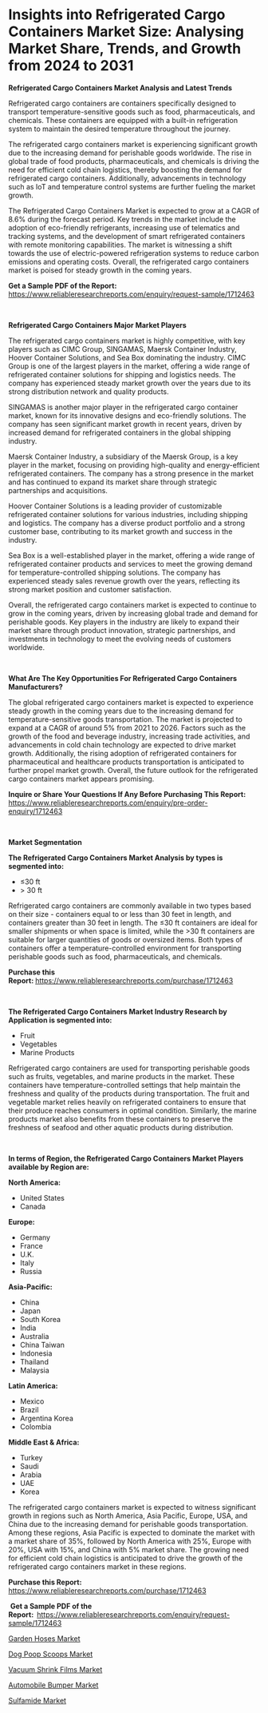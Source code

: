 <p><h1>Insights into Refrigerated Cargo Containers Market Size: Analysing Market Share, Trends, and Growth from 2024 to 2031</h1></p><p><strong>Refrigerated Cargo Containers Market Analysis and Latest Trends</strong></p>
<p><p>Refrigerated cargo containers are containers specifically designed to transport temperature-sensitive goods such as food, pharmaceuticals, and chemicals. These containers are equipped with a built-in refrigeration system to maintain the desired temperature throughout the journey.</p><p>The refrigerated cargo containers market is experiencing significant growth due to the increasing demand for perishable goods worldwide. The rise in global trade of food products, pharmaceuticals, and chemicals is driving the need for efficient cold chain logistics, thereby boosting the demand for refrigerated cargo containers. Additionally, advancements in technology such as IoT and temperature control systems are further fueling the market growth.</p><p>The Refrigerated Cargo Containers Market is expected to grow at a CAGR of 8.6% during the forecast period. Key trends in the market include the adoption of eco-friendly refrigerants, increasing use of telematics and tracking systems, and the development of smart refrigerated containers with remote monitoring capabilities. The market is witnessing a shift towards the use of electric-powered refrigeration systems to reduce carbon emissions and operating costs. Overall, the refrigerated cargo containers market is poised for steady growth in the coming years.</p></p>
<p><strong>Get a Sample PDF of the Report:&nbsp;</strong> <a href="https://www.reliableresearchreports.com/enquiry/request-sample/1712463">https://www.reliableresearchreports.com/enquiry/request-sample/1712463</a></p>
<p>&nbsp;</p>
<p><strong>Refrigerated Cargo Containers Major Market Players</strong></p>
<p><p>The refrigerated cargo containers market is highly competitive, with key players such as CIMC Group, SINGAMAS, Maersk Container Industry, Hoover Container Solutions, and Sea Box dominating the industry. CIMC Group is one of the largest players in the market, offering a wide range of refrigerated container solutions for shipping and logistics needs. The company has experienced steady market growth over the years due to its strong distribution network and quality products.</p><p>SINGAMAS is another major player in the refrigerated cargo container market, known for its innovative designs and eco-friendly solutions. The company has seen significant market growth in recent years, driven by increased demand for refrigerated containers in the global shipping industry.</p><p>Maersk Container Industry, a subsidiary of the Maersk Group, is a key player in the market, focusing on providing high-quality and energy-efficient refrigerated containers. The company has a strong presence in the market and has continued to expand its market share through strategic partnerships and acquisitions.</p><p>Hoover Container Solutions is a leading provider of customizable refrigerated container solutions for various industries, including shipping and logistics. The company has a diverse product portfolio and a strong customer base, contributing to its market growth and success in the industry.</p><p>Sea Box is a well-established player in the market, offering a wide range of refrigerated container products and services to meet the growing demand for temperature-controlled shipping solutions. The company has experienced steady sales revenue growth over the years, reflecting its strong market position and customer satisfaction.</p><p>Overall, the refrigerated cargo containers market is expected to continue to grow in the coming years, driven by increasing global trade and demand for perishable goods. Key players in the industry are likely to expand their market share through product innovation, strategic partnerships, and investments in technology to meet the evolving needs of customers worldwide.</p></p>
<p>&nbsp;</p>
<p><strong>What Are The Key Opportunities For Refrigerated Cargo Containers Manufacturers?</strong></p>
<p><p>The global refrigerated cargo containers market is expected to experience steady growth in the coming years due to the increasing demand for temperature-sensitive goods transportation. The market is projected to expand at a CAGR of around 5% from 2021 to 2026. Factors such as the growth of the food and beverage industry, increasing trade activities, and advancements in cold chain technology are expected to drive market growth. Additionally, the rising adoption of refrigerated containers for pharmaceutical and healthcare products transportation is anticipated to further propel market growth. Overall, the future outlook for the refrigerated cargo containers market appears promising.</p></p>
<p><strong>Inquire or Share Your Questions If Any Before Purchasing This Report:</strong> <a href="https://www.reliableresearchreports.com/enquiry/pre-order-enquiry/1712463">https://www.reliableresearchreports.com/enquiry/pre-order-enquiry/1712463</a></p>
<p>&nbsp;</p>
<p><strong>Market Segmentation</strong></p>
<p><strong>The Refrigerated Cargo Containers Market Analysis by types is segmented into:</strong></p>
<p><ul><li>≤30 ft</li><li>> 30 ft</li></ul></p>
<p><p>Refrigerated cargo containers are commonly available in two types based on their size - containers equal to or less than 30 feet in length, and containers greater than 30 feet in length. The ≤30 ft containers are ideal for smaller shipments or when space is limited, while the >30 ft containers are suitable for larger quantities of goods or oversized items. Both types of containers offer a temperature-controlled environment for transporting perishable goods such as food, pharmaceuticals, and chemicals.</p></p>
<p><strong>Purchase this Report:&nbsp;</strong><a href="https://www.reliableresearchreports.com/purchase/1712463">https://www.reliableresearchreports.com/purchase/1712463</a></p>
<p>&nbsp;</p>
<p><strong>The Refrigerated Cargo Containers Market Industry Research by Application is segmented into:</strong></p>
<p><ul><li>Fruit</li><li>Vegetables</li><li>Marine Products</li></ul></p>
<p><p>Refrigerated cargo containers are used for transporting perishable goods such as fruits, vegetables, and marine products in the market. These containers have temperature-controlled settings that help maintain the freshness and quality of the products during transportation. The fruit and vegetable market relies heavily on refrigerated containers to ensure that their produce reaches consumers in optimal condition. Similarly, the marine products market also benefits from these containers to preserve the freshness of seafood and other aquatic products during distribution.</p></p>
<p>&nbsp;</p>
<p><strong>In terms of Region, the Refrigerated Cargo Containers Market Players available by Region are:</strong></p>
<p>
    <p> <strong> North America: </strong>
        <ul>
            <li>United States</li>
            <li>Canada</li>
        </ul>
        </p> 
    <p> <strong> Europe: </strong>
        <ul>
            <li>Germany</li>
            <li>France</li>
            <li>U.K.</li>
            <li>Italy</li>
            <li>Russia</li>
        </ul>
        </p> 
    <p> <strong> Asia-Pacific: </strong>
        <ul>
            <li>China</li>
            <li>Japan</li>
            <li>South Korea</li>
            <li>India</li>
            <li>Australia</li>
            <li>China Taiwan</li>
            <li>Indonesia</li>
            <li>Thailand</li>
            <li>Malaysia</li>
        </ul>
        </p> 
    <p> <strong> Latin America: </strong>
        <ul>
            <li>Mexico</li>
            <li>Brazil</li>
            <li>Argentina Korea</li>
            <li>Colombia</li>
        </ul>
        </p> 
    <p> <strong> Middle East & Africa: </strong>
        <ul>
            <li>Turkey</li>
            <li>Saudi</li>
            <li>Arabia</li>
            <li>UAE</li>
            <li>Korea</li>
        </ul>
    </p>
    </p>
<p><p>The refrigerated cargo containers market is expected to witness significant growth in regions such as North America, Asia Pacific, Europe, USA, and China due to the increasing demand for perishable goods transportation. Among these regions, Asia Pacific is expected to dominate the market with a market share of 35%, followed by North America with 25%, Europe with 20%, USA with 15%, and China with 5% market share. The growing need for efficient cold chain logistics is anticipated to drive the growth of the refrigerated cargo containers market in these regions.</p></p>
<p><strong>Purchase this Report: </strong><a href="https://www.reliableresearchreports.com/purchase/1712463">https://www.reliableresearchreports.com/purchase/1712463</a></p>
<p>&nbsp;<strong>Get a Sample PDF of the Report:&nbsp;&nbsp;</strong><a href="https://www.reliableresearchreports.com/enquiry/request-sample/1712463">https://www.reliableresearchreports.com/enquiry/request-sample/1712463</a></p>
<p><strong></strong></p>
<p><p><a href="https://github.com/gdfhhhj/Market-Research-Report-List-3/blob/main/garden-hoses-market.md">Garden Hoses Market</a></p><p><a href="https://github.com/singletonthaxterkelliehr2df/Market-Research-Report-List-1/blob/main/dog-poop-scoops-market.md">Dog Poop Scoops Market</a></p><p><a href="https://github.com/kufem1/Market-Research-Report-List-1/blob/main/vacuum-shrink-films-market.md">Vacuum Shrink Films Market</a></p><p><a href="https://github.com/kosella/Market-Research-Report-List-2/blob/main/automobile-bumper-market.md">Automobile Bumper Market</a></p><p><a href="https://github.com/RichRobinson5/Market-Research-Report-List-3/blob/main/sulfamide-market.md">Sulfamide Market</a></p></p>